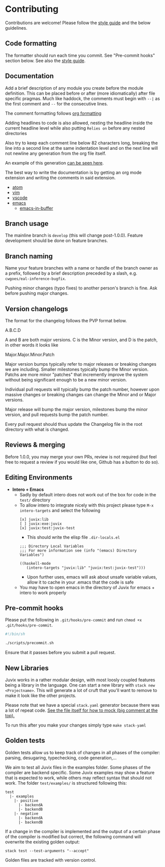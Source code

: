# Contributing

Contributions are welcome! Please follow the [style guide](https://github.com/cryptiumlabs/juvix/blob/develop/doc/STYLEGUIDE.md) and the below guidelines.

## Code formatting

The formatter should run each time you commit. See "Pre-commit hooks" section
below.
See also the [style guide](https://github.com/cryptiumlabs/juvix/blob/develop/doc/STYLEGUIDE.md).

## Documentation

Add a brief description of any module you create before the module definition.
This can be placed before or after (more idiomatically) after file specific pragmas.
Much like haddock, the comments must begin with `--|` as the first comment and `--` for the consecutive lines.

The comment formatting follows [org formatting](http://ergoemacs.org/emacs/emacs_org_markup.html)

Adding headlines to code is also allowed, nesting the headline inside the current headline level while also putting `Relies on`
before any nested directories

Also try to keep each comment line below 82 characters long, breaking the line into a second line at the same indentation level
and on the next line will not newline any generation from the org file itself.

An example of this generation [can be seen here](https://github.com/cryptiumlabs/juvix/blob/15ca9e5e602d24cf09fe87fc059e3e0ee78ad6db/src/Juvix/Encoding/Encoding.hs#L3).

The best way to write the documentation is by getting an org mode extension and writing the comments in said extension.
- [atom](https://atom.io/packages/org-mode)
- [vim](https://github.com/jceb/vim-orgmode)
- [vscode](https://marketplace.visualstudio.com/items?itemName=tootone.org-mode)
- [emacs](https://orgmode.org/)
  + [emacs-in-buffer](http://pragmaticemacs.com/emacs/write-code-comments-in-org-mode-with-poporg/)

## Branch usage

The mainline branch is `develop` (this will change post-1.0.0). Feature development should be done on feature branches.

## Branch naming

Name your feature branches with a name or handle of the branch owner as a prefix, followed by a brief description preceded by a slash, e.g. `cwgoes/eal-inference-bugfix`.

Pushing minor changes (typo fixes) to another person's branch is fine. Ask before pushing major changes.
## Version changelogs

The format for the changelog follows the PVP format below.

A.B.C.D

A and B are both major versions. C is the Minor version, and D is the
patch, in other words it looks like

Major.Major.Minor.Patch

Major version bumps typically refer to major releases or breaking
changes we are including. Smaller milestones typically bump the Minor
version. Patchs are more minor "patches" that incremently improve the
system without being significant enough to be a new minor version.

Individual pull requests will typically bump the patch number, however
upon massive changes or breaking changes can change the Minor and or
Major versions.

Major release will bump the major version, milestones bump the minor
version, and pull requests bump the patch number.

Every pull request should thus update the Changelog file in the root
directory with what is changed.

## Reviews & merging

Before 1.0.0, you may merge your own PRs, review is not required (but feel free to request a review if you would like one, Github has a button to do so).

## Editing Environments

- __Intero + Emacs__
  - Sadly by default intero does not work out of the box for code in the `test/` directory
  - To allow intero to integrate nicely with this project please type `M-x intero-targets` and select the following
    ```
    [x] juvix:lib
    [ ] juvix:exe:juvix
    [x] juvix:test:juvix-test
    ```
    - This should write the elisp file `.dir-locals.el`
    ```elisp
    ;;; Directory Local Variables
    ;;; For more information see (info "(emacs) Directory Variables")

    ((haskell-mode
       (intero-targets "juvix:lib" "juvix:test:juvix-test")))
    ```
    - Upon further uses, emacs will ask about unsafe variable values, allow it to cache in your .emacs that the code is safe
  - You may have to open emacs in the directory of Juvix for emacs + intero to work properly

## Pre-commit hooks

Please put the following in `.git/hooks/pre-commit` and run `chmod +x .git/hooks/pre-commit`.
```bash
#!/bin/sh

./scripts/precommit.sh
```
Ensure that it passes before you submit a pull request.

## New Libraries

Juvix works in a rather modular design, with most loosly coupled
features being a library in the language. One can start a new library
with `stack new <Projectname>`. This will generate a lot of cruft that
you'll want to remove to make it look like the other projects.

Please note that we have a special `stack.yaml` generator because
there was a lot of repeat code. [See the file itself for how to mock
(big comment at the top).](https://github.com/heliaxdev/juvix/blob/develop/scripts/yaml-generator.lisp)

To run this after you make your changes simply type `make stack-yaml`

## Golden tests

Golden tests allow us to keep track of changes in all phases of the compiler: parsing, desugaring, typechecking, code generation,... 

We aim to test all Juvix files in the examples folder. Some phases of the compiler are backend specific. Some Juvix examples may show a feature that is expected to work, while others may reflect syntax that should not work. The folder `test/examples/` is structured following this:
```
test
  |- examples
    |- positive
      |- backendA
      |- backendB
    |- negative
      |- backendA
      |- backendB
```

If a change in the compiler is implemented and the output of a certain phase of the compiler is modified but correct, the following command will overwrite the existing golden output:
```
stack test --test-arguments "--accept"
```
Golden files are tracked with version control.
